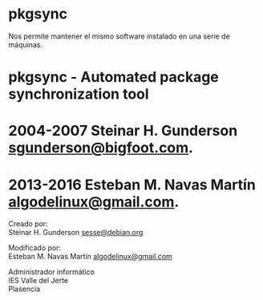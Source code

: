 pkgsync
=======

Nos permite mantener el mismo software instalado en una serie de máquinas.

# pkgsync - Automated package synchronization tool
# 2004-2007 Steinar H. Gunderson <sgunderson@bigfoot.com>.
# 2013-2016 Esteban M. Navas Martín <algodelinux@gmail.com>.

Creado por:  
Steinar H. Gunderson <sesse@debian.org>

Modificado por:  
Esteban M. Navas Martín <algodelinux@gmail.com> 

Administrador informático  
IES Valle del Jerte  
Plasencia  

